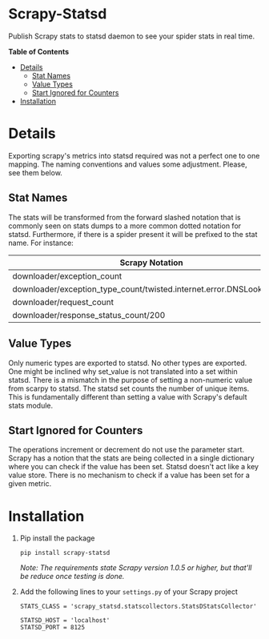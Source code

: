 # Scrapy-Statsd
Publish Scrapy stats to statsd daemon to see your spider stats in real time.

**Table of Contents**

- [Details](#details)
	- [Stat Names](#stat-names)
	- [Value Types](#value-types)
	- [Start Ignored for Counters](#start-ignored-for-counters)
- [Installation](#installation)

# Details
Exporting scrapy's metrics into statsd required was not a perfect one to one mapping. The naming conventions and values some adjustment. Please, see them below. 
## Stat Names
The stats will be transformed from the forward slashed notation that is commonly seen on  stats dumps to a more common dotted notation for statsd. Furthermore, if there is a spider present it will be prefixed to the stat name. For instance:

| Scrapy Notation | StatsD Notation  |
|---|---|
|downloader/exception_count |downloader.exception_count   |
|downloader/exception_type_count/twisted.internet.error.DNSLookupError|downloader.exception_type_count.twisted.internet.error.DNSLookupError   |
|downloader/request_count|downloader.request_count   |
|downloader/response_status_count/200   |downloader.response_status_count.200   |

## Value Types
Only numeric types are exported to statsd. No other types are exported. One might be inclined why set_value is not translated into a set within statsd. There is a mismatch in the purpose of setting a non-numeric value from scarpy to statsd. The statsd set counts the number of unique items. This is fundamentally different than setting a value with Scrapy's default stats module.

## Start Ignored for Counters
The operations increment or decrement do not use the parameter start. Scrapy has a notion that the stats are being collected in a single dictionary where you can check if the value has been set. Statsd doesn't act like a key value store. There is no mechanism to check if a value has been set for a given metric.
 
# Installation
1. Pip install the package 

    ```
    pip install scrapy-statsd
   ```
   _Note: The requirements state Scrapy version 1.0.5 or higher, but that'll be reduce once testing is done._

1. Add the following lines to your `settings.py` of your Scrapy project 

    ```
    STATS_CLASS = 'scrapy_statsd.statscollectors.StatsDStatsCollector'
 
    STATSD_HOST = 'localhost'
    STATSD_PORT = 8125
   ```

